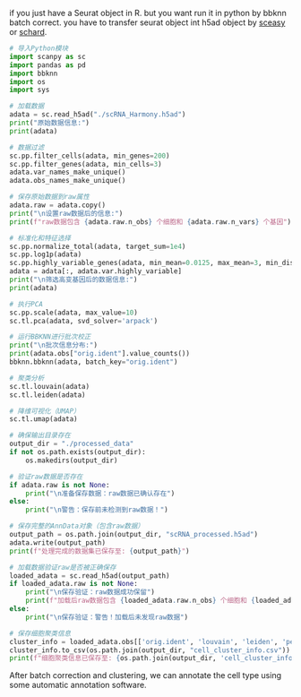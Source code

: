 if you just have a Seurat object in R. but you want run it in python by bbknn batch correct. you have to transfer seurat object int h5ad object by [sceasy](https://github.com/cellgeni/sceasy) or [schard](https://github.com/cellgeni/schard).

```python
# 导入Python模块
import scanpy as sc
import pandas as pd
import bbknn
import os
import sys

# 加载数据
adata = sc.read_h5ad("./scRNA_Harmony.h5ad")
print("原始数据信息:")
print(adata)

# 数据过滤
sc.pp.filter_cells(adata, min_genes=200)
sc.pp.filter_genes(adata, min_cells=3)
adata.var_names_make_unique()
adata.obs_names_make_unique()

# 保存原始数据到raw属性
adata.raw = adata.copy()
print("\n设置raw数据后的信息:")
print(f"raw数据包含 {adata.raw.n_obs} 个细胞和 {adata.raw.n_vars} 个基因")

# 标准化和特征选择
sc.pp.normalize_total(adata, target_sum=1e4)
sc.pp.log1p(adata)
sc.pp.highly_variable_genes(adata, min_mean=0.0125, max_mean=3, min_disp=0.5)
adata = adata[:, adata.var.highly_variable]
print("\n筛选高变基因后的数据信息:")
print(adata)

# 执行PCA
sc.pp.scale(adata, max_value=10)
sc.tl.pca(adata, svd_solver='arpack')

# 运行BBKNN进行批次校正
print("\n批次信息分布:")
print(adata.obs["orig.ident"].value_counts())
bbknn.bbknn(adata, batch_key="orig.ident")

# 聚类分析
sc.tl.louvain(adata)
sc.tl.leiden(adata)

# 降维可视化（UMAP）
sc.tl.umap(adata)

# 确保输出目录存在
output_dir = "./processed_data"
if not os.path.exists(output_dir):
    os.makedirs(output_dir)

# 验证raw数据是否存在
if adata.raw is not None:
    print("\n准备保存数据：raw数据已确认存在")
else:
    print("\n警告：保存前未检测到raw数据！")

# 保存完整的AnnData对象（包含raw数据）
output_path = os.path.join(output_dir, "scRNA_processed.h5ad")
adata.write(output_path)
print(f"处理完成的数据集已保存至: {output_path}")

# 加载数据验证raw是否被正确保存
loaded_adata = sc.read_h5ad(output_path)
if loaded_adata.raw is not None:
    print("\n保存验证：raw数据成功保留")
    print(f"加载后raw数据包含 {loaded_adata.raw.n_obs} 个细胞和 {loaded_adata.raw.n_vars} 个基因")
else:
    print("\n保存验证：警告！加载后未发现raw数据")

# 保存细胞聚类信息
cluster_info = loaded_adata.obs[['orig.ident', 'louvain', 'leiden', 'percent.mt']]
cluster_info.to_csv(os.path.join(output_dir, "cell_cluster_info.csv"))
print(f"细胞聚类信息已保存至: {os.path.join(output_dir, 'cell_cluster_info.csv')}")

```

After batch correction and clustering, we can annotate the cell type using some automatic annotation software.
